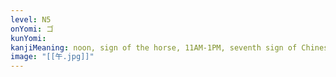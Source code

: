 ```yaml
---
level: N5
onYomi: ゴ
kunYomi:
kanjiMeaning: noon, sign of the horse, 11AM-1PM, seventh sign of Chinese zodiac
image: "[[午.jpg]]"
---
```

